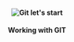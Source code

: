 <h4 align="center">
  <img alt="Git let's start" src="https://habrastorage.org/r/w780/getpro/habr/post_images/55e/4c7/551/55e4c75510c933abb382390fbd9501c6.jpg">
</h4>

<h4 align="center"> Working with GIT </h4>
